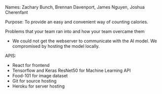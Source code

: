 Names: Zachary Bunch, Brennan Davenport, James Nguyen, Joshua Cherenfant

Purpose: To provide an easy and convenient way of counting calories.

Problems that your team ran into and how your team overcame them
- We could not get the webserver to communicate with the AI model. We compromised by hosting the model locally.

APIS:
* React for frontend
* Tensorflow and Keras ResNet50 for Machine Learning API
* Food-101 for image dataset
* Git for source hosting
* Heroku for server hosting

